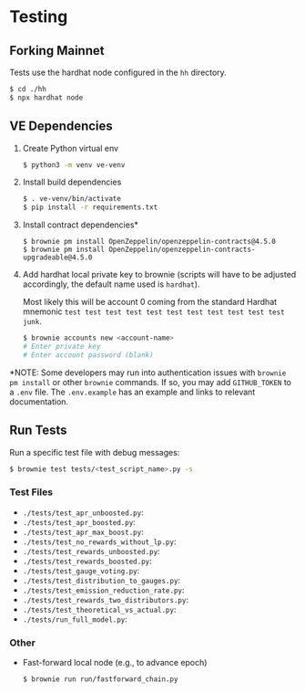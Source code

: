 # Testing

## Forking Mainnet

Tests use the hardhat node configured in the `hh` directory.

```bash
$ cd ./hh
$ npx hardhat node
```

## VE Dependencies

1. Create Python virtual env

   ```bash
   $ python3 -m venv ve-venv
   ```

2. Install build dependencies

   ```bash
   $ . ve-venv/bin/activate
   $ pip install -r requirements.txt
   ```

3. Install contract dependencies\*

   ```
   $ brownie pm install OpenZeppelin/openzeppelin-contracts@4.5.0
   $ brownie pm install OpenZeppelin/openzeppelin-contracts-upgradeable@4.5.0
   ```

4. Add hardhat local private key to brownie (scripts will have to be adjusted accordingly, the default name used is `hardhat`).

   Most likely this will be account 0 coming from the standard Hardhat mnemonic `test test test test test test test test test test test junk`.

   ```bash
   $ brownie accounts new <account-name>
   # Enter private key
   # Enter account password (blank)
   ```

\*NOTE: Some developers may run into authentication issues with `brownie pm install` or other `brownie` commands. If so, you may add `GITHUB_TOKEN` to a `.env` file. The `.env.example` has an example and links to relevant documentation.

## Run Tests

Run a specific test file with debug messages:

```bash
$ brownie test tests/<test_script_name>.py -s
```

### Test Files

- `./tests/test_apr_unboosted.py`:
- `./tests/test_apr_boosted.py`:
- `./tests/test_apr_max_boost.py`:
- `./tests/test_no_rewards_without_lp.py`:
- `./tests/test_rewards_unboosted.py`:
- `./tests/test_rewards_boosted.py`:
- `./tests/test_gauge_voting.py`:
- `./tests/test_distribution_to_gauges.py`:
- `./tests/test_emission_reduction_rate.py`:
- `./tests/test_rewards_two_distributors.py`:
- `./tests/test_theoretical_vs_actual.py`:
- `./tests/run_full_model.py`:

### Other

- Fast-forward local node (e.g., to advance epoch)

  ```bash
  $ brownie run run/fastforward_chain.py
  ```
